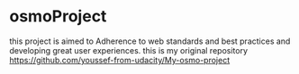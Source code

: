 # osmoProject
this project is aimed to Adherence to web standards and best practices and  developing great user experiences.
this is my original repository https://github.com/youssef-from-udacity/My-osmo-project
